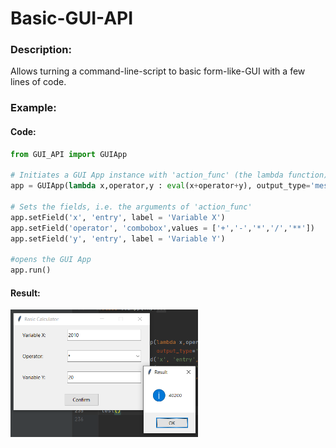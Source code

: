 # Basic-GUI-API

### Description:
Allows turning a command-line-script to basic form-like-GUI with a few lines of code.


### Example:

#### Code:
```python
from GUI_API import GUIApp

# Initiates a GUI App instance with 'action_func' (the lambda function) and output in pop-up-message 
app = GUIApp(lambda x,operator,y : eval(x+operator+y), output_type='messagebox', title="Basic Calculator")

# Sets the fields, i.e. the arguments of 'action_func'
app.setField('x', 'entry', label = 'Variable X')
app.setField('operator', 'combobox',values = ['+','-','*','/','**'])
app.setField('y', 'entry', label = 'Variable Y')

#opens the GUI App
app.run()
```

#### Result:
<img src="https://github.com/matanbt/Basic-GUI-API/blob/master/img/demo.png" width=300>

